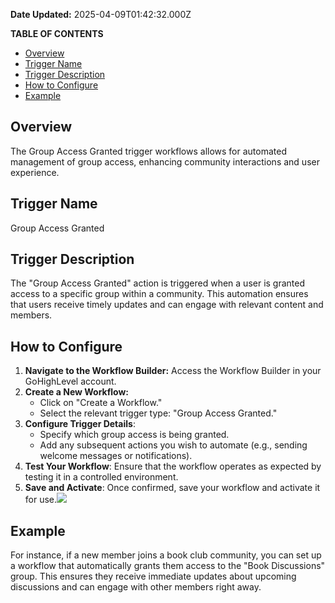 **Date Updated:** 2025-04-09T01:42:32.000Z

**TABLE OF CONTENTS**

* [Overview](#Overview)
* [Trigger Name](#Trigger-Name)
* [Trigger Description](#Trigger-Description)
* [How to Configure](#How-to-Configure)
* [Example](#Example)

##   

## Overview

The Group Access Granted trigger workflows allows for automated management of group access, enhancing community interactions and user experience.

## Trigger Name

Group Access Granted

  
## Trigger Description

The "Group Access Granted" action is triggered when a user is granted access to a specific group within a community. This automation ensures that users receive timely updates and can engage with relevant content and members.

  
## How to Configure

1. **Navigate to the Workflow Builder:** Access the Workflow Builder in your GoHighLevel account.
2. **Create a New Workflow:**  
   * Click on "Create a Workflow."  
   * Select the relevant trigger type: "Group Access Granted."
3. **Configure Trigger Details**:  
   * Specify which group access is being granted.  
   * Add any subsequent actions you wish to automate (e.g., sending welcome messages or notifications).
4. **Test Your Workflow**: Ensure that the workflow operates as expected by testing it in a controlled environment.
5. **Save and Activate**: Once confirmed, save your workflow and activate it for use.![](https://s3.amazonaws.com/cdn.freshdesk.com/data/helpdesk/attachments/production/155033166714/original/cX0XHz6WsqJBPkZCVfL1CTMvuV0TJKmg_A.png?1726745441)

  
## Example

  
For instance, if a new member joins a book club community, you can set up a workflow that automatically grants them access to the "Book Discussions" group. This ensures they receive immediate updates about upcoming discussions and can engage with other members right away.